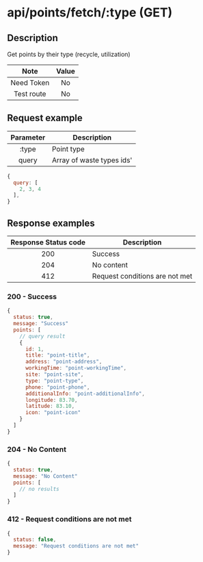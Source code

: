 # api/points/fetch/:type (GET)

## Description

Get points by their type (recycle, utilization)

|    Note    | Value |
| :--------: | :---: |
| Need Token |  No   |
| Test route |  No   |

## Request example

| Parameter | Description               |
| :-------: | ------------------------- |
|   :type   | Point type                |
|   query   | Array of waste types ids' |

```js
{
  query: [
    2, 3, 4
  ],
}
```

## Response examples

| Response Status code | Description                    |
| :------------------: | ------------------------------ |
|         200          | Success                        |
|         204          | No content                     |
|         412          | Request conditions are not met |

### 200 - Success

```js
{
  status: true,
  message: "Success"
  points: [
    // query result
    {
      id: 1,
      title: "point-title",
      address: "point-address",
      workingTime: "point-workingTime",
      site: "point-site",
      type: "point-type",
      phone: "point-phone",
      additionalInfo: "point-additionalInfo",
      longitude: 83.70,
      latitude: 83.10,
      icon: "point-icon"
    }
  ]
}
```

### 204 - No Content

```js
{
  status: true,
  message: "No Content"
  points: [
    // no results
  ]
}
```

### 412 - Request conditions are not met

```js
{
  status: false,
  message: "Request conditions are not met"
}
```
